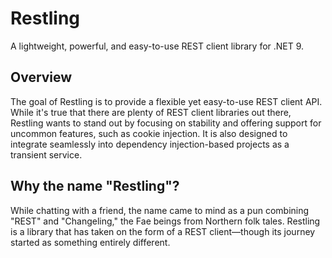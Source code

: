 # Restling 
A lightweight, powerful, and easy-to-use REST client library for .NET 9.

## Overview
The goal of Restling is to provide a flexible yet easy-to-use REST client API. While it's true that there are plenty of REST client libraries out there, Restling wants to stand out by focusing on stability and offering support for uncommon features, such as cookie injection. It is also designed to integrate seamlessly into dependency injection-based projects as a transient service.

## Why the name "Restling"?

While chatting with a friend, the name came to mind as a pun combining "REST" and "Changeling," the Fae beings from Northern folk tales. Restling is a library that has taken on the form of a REST client—though its journey started as something entirely different.